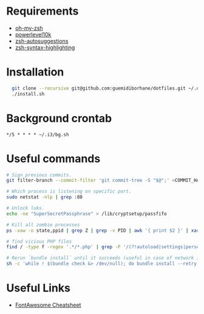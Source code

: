 # Requirements

* [oh-my-zsh](https://github.com/ohmyzsh/ohmyzsh)
* [powerlevel10k](https://github.com/romkatv/powerlevel10k)
* [zsh-autosuggestions](https://github.com/zsh-users/zsh-autosuggestions)
* [zsh-syntax-highlighting](https://github.com/zsh-users/zsh-syntax-highlighting)


# Installation

```bash
  git clone --recursive git@github.com:guemidiborhane/dotfiles.git ~/.dotfiles && cd ~/.dotfiles
  ./install.sh
```

# Background crontab

```
*/5 * * * * ~/.i3/bg.sh
```

# Useful commands

```bash
# Sign previous commits.
git filter-branch --commit-filter 'git commit-tree -S "$@";' <COMMIT_HASH>..HEAD

# Which process is listening on specific port.
sudo netstat -nlp | grep :80

# Unlock luks.
echo -ne "SuperSecretPassphrase" > /lib/cryptsetup/passfifo

# Kill all zombie processes
ps -xaw -o state,ppid | grep Z | grep -v PID | awk '{ print $2 }' | xargs kill -9

# find vicious PHP files
find / -type f -regex '.*/*.php' | grep -P '/(?!autoload|settings|personal|mbstring|defaults|translit)([a-z0-9]{8}).php$' > suspicions.txt

# Rerun `bundle install` until it succeeds (useful in case of network issues)
sh -c 'while ! $(bundle check &> /dev/null); do bundle install --retry 10; sleep 1; done'
```

# Useful Links
* [FontAwesome Cheatsheet](https://fontawesome.bootstrapcheatsheets.com/)

